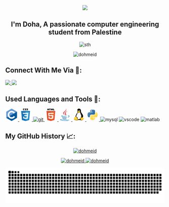 <p align="center"><img src="https://capsule-render.vercel.app/api?text=Hey Everyone!👋&fontColor=F0F3F4&animation=fadeIn&type=waving&color=6F1042&height=120"/></p>

<h2 align="center">I'm Doha, A passionate computer engineering student from Palestine</h2>
<p align="center"> <img  alt="sth" src="https://i.pinimg.com/originals/3e/c4/37/3ec43786b484c617a1ba4ea7945ec9bd.gif" /> </p>
<p align="center"> <img src="https://komarev.com/ghpvc/?username=dohmeid&label=Profile%20views&color=6F1042&style=flat" alt="dohmeid" /> </p>

<h2 align="left">Connect With Me Via 💬:</h2>
<p align="left">
<a href="https://linkedin.com/in/doha hmeid"> <img height="50" src="https://user-images.githubusercontent.com/46517096/166973395-19676cd8-f8ec-4abf-83ff-da8243505b82.png"/> </a>
<a href= "mailto: doha.hmeid@gmail.com" ><img height="50" src="https://cdn3.iconfinder.com/data/icons/colorful-guache-social-media-logos-1/159/social-media_gmail-512.png"/> </a>
</p>

<h2 align="left">Used Languages and Tools 🚀:</h2>
<p align="left"> 
<a href="https://www.cprogramming.com/" target="_blank" rel="noreferrer"> 
<img src="https://raw.githubusercontent.com/devicons/devicon/master/icons/c/c-original.svg" alt="c" width="40" height="40"/> </a> 
<a href="https://www.w3schools.com/css/" target="_blank" rel="noreferrer"> 
<img src="https://raw.githubusercontent.com/devicons/devicon/master/icons/css3/css3-original-wordmark.svg" alt="css3" width="40" height="40"/> </a> 
<a href="https://git-scm.com/" target="_blank" rel="noreferrer"> 
<img src="https://www.vectorlogo.zone/logos/git-scm/git-scm-icon.svg" alt="git" width="40" height="40"/> </a> 
<a href="https://www.w3.org/html/" target="_blank" rel="noreferrer"> 
<img src="https://raw.githubusercontent.com/devicons/devicon/master/icons/html5/html5-original-wordmark.svg" alt="html5" width="40" height="40"/> </a> 
<a href="https://www.java.com" target="_blank" rel="noreferrer"> 
<img src="https://raw.githubusercontent.com/devicons/devicon/master/icons/java/java-original.svg" alt="java" width="40" height="40"/> </a> 
<a href="https://www.linux.org/" target="_blank" rel="noreferrer"> <img src="https://raw.githubusercontent.com/devicons/devicon/master/icons/linux/linux-original.svg" alt="linux" width="40" height="40"/> </a> 
<a href="https://www.python.org" target="_blank" rel="noreferrer"> <img src="https://raw.githubusercontent.com/devicons/devicon/master/icons/python/python-original.svg" alt="python" width="40" height="40"/> </a>
<img src="https://cdn.jsdelivr.net/gh/devicons/devicon/icons/mysql/mysql-plain.svg" alt="mysql" width="40" height="40"/>
<img src="https://cdn.jsdelivr.net/gh/devicons/devicon/icons/vscode/vscode-original.svg" alt="vscode" width="40" height="40" />
<img src="https://cdn.jsdelivr.net/gh/devicons/devicon/icons/matlab/matlab-original.svg" alt="matlab" width="40" height="40" />
</p>


<h2>My GitHub History 📈:</h2>
<a href="https://github.com/dohmeid">
<p align="center">
<img height="180em" width="425em"  src="https://github-readme-stats.vercel.app/api/top-langs?username=dohmeid&show_icons=true&locale=en&layout=compact&theme=radical" alt="dohmeid" />
</p>
<p  align="center">
<img height="180em" width="415em" src="https://github-readme-stats.vercel.app/api?username=dohmeid&show_icons=true&locale=en&theme=radical" alt="dohmeid" />
<img height="180em" width="415em" src="https://github-readme-streak-stats.herokuapp.com/?user=dohmeid&theme=radical" alt="dohmeid" />
</p>
</a>

![Snake animation](https://github.com/dohmeid/dohmeid/blob/output/github-contribution-grid-snake.svg)


<!--
<img  alt="sth" src="https://media.giphy.com/media/gHhz5ZqkY8rzyWUiKw/giphy.webp" />
<img src= "https://media.giphy.com/media/ayMW3eqvuP00o/giphy.webp">
-->
